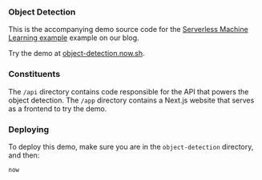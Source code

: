### Object Detection

This is the accompanying demo source code for the
[Serverless Machine Learning example](https://zeit.co/blog/serverless-machine-learning)
example on our blog.

Try the demo at [object-detection.now.sh](https://object-detection.now.sh).

### Constituents

The `/api` directory contains code responsible for the API that powers the object detection.
The `/app` directory contains a Next.js website that serves as a frontend to try the demo.

### Deploying

To deploy this demo, make sure you are in the `object-detection` directory, and then:

```
now
```
